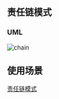 ## 责任链模式

### UML

![chain](https://ooo.0o0.ooo/2017/01/04/586ceaf92cc2c.png)

## 使用场景

[责任链模式](http://zhangh.tk/2017/01/16/%E8%B4%A3%E4%BB%BB%E9%93%BE%E6%A8%A1%E5%BC%8F/)